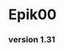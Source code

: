 # Epik00
### version 1.31

<!--
**Epik00/Epik00** is a ✨ _special_ ✨ repository because its `README.md` (this file) appears on your GitHub profile.
-->

